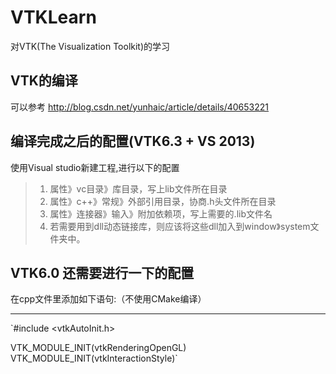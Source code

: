 # VTKLearn
对VTK(The Visualization Toolkit)的学习

## VTK的编译
可以参考 http://blog.csdn.net/yunhaic/article/details/40653221

## 编译完成之后的配置(VTK6.3 + VS 2013)
使用Visual studio新建工程,进行以下的配置
> 1. 属性》vc目录》库目录，写上lib文件所在目录
>  2. 属性》c++》常规》外部引用目录，协商.h头文件所在目录
>  3. 属性》连接器》输入》附加依赖项，写上需要的.lib文件名
>  4. 若需要用到dll动态链接库，则应该将这些dll加入到window》system文件夹中。


## VTK6.0 还需要进行一下的配置
在cpp文件里添加如下语句:（不使用CMake编译）
***
`#include <vtkAutoInit.h>

VTK_MODULE_INIT(vtkRenderingOpenGL)
VTK_MODULE_INIT(vtkInteractionStyle)`
